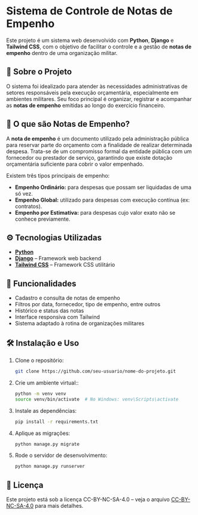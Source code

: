 # Sistema de Controle de Notas de Empenho

Este projeto é um sistema web desenvolvido com **Python**, **Django** e **Tailwind CSS**, com o objetivo de facilitar o controle e a gestão de **notas de empenho** dentro de uma organização militar.

## 📌 Sobre o Projeto

O sistema foi idealizado para atender às necessidades administrativas de setores responsáveis pela execução orçamentária, especialmente em ambientes militares. Seu foco principal é organizar, registrar e acompanhar as **notas de empenho** emitidas ao longo do exercício financeiro.

## 🧾 O que são Notas de Empenho?

A **nota de empenho** é um documento utilizado pela administração pública para reservar parte do orçamento com a finalidade de realizar determinada despesa. Trata-se de um compromisso formal da entidade pública com um fornecedor ou prestador de serviço, garantindo que existe dotação orçamentária suficiente para cobrir o valor empenhado.

Existem três tipos principais de empenho:
- **Empenho Ordinário:** para despesas que possam ser liquidadas de uma só vez.
- **Empenho Global:** utilizado para despesas com execução contínua (ex: contratos).
- **Empenho por Estimativa:** para despesas cujo valor exato não se conhece previamente.

## ⚙️ Tecnologias Utilizadas

- **[Python](https://www.python.org/)**
- **[Django](https://www.djangoproject.com/)** – Framework web backend
- **[Tailwind CSS](https://tailwindcss.com/)** – Framework CSS utilitário

## 🚀 Funcionalidades

- Cadastro e consulta de notas de empenho
- Filtros por data, fornecedor, tipo de empenho, entre outros
- Histórico e status das notas
- Interface responsiva com Tailwind
- Sistema adaptado à rotina de organizações militares

## 🛠️ Instalação e Uso

1. Clone o repositório:
   ```bash
   git clone https://github.com/seu-usuario/nome-do-projeto.git

2. Crie um ambiente virtual::
   ```bash
   python -m venv venv
   source venv/bin/activate  # No Windows: venv\Scripts\activate

3. Instale as dependências:
    ```bash
    pip install -r requirements.txt

4. Aplique as migrações:
    ```bash
    python manage.py migrate

5. Rode o servidor de desenvolvimento:
    ```bash
    python manage.py runserver

## 📄 Licença
Este projeto está sob a licença CC-BY-NC-SA-4.0 – veja o arquivo [CC-BY-NC-SA-4.0](CC-BY-NC-SA-4.0) para mais detalhes.


